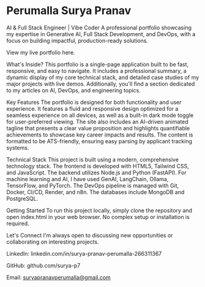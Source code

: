<h1>Perumalla Surya Pranav</h1>
AI & Full Stack Engineer | Vibe Coder
A professional portfolio showcasing my expertise in Generative AI, Full Stack Development, and DevOps, with a focus on building impactful, production-ready solutions.

View my live portfolio here.

What's Inside?
This portfolio is a single-page application built to be fast, responsive, and easy to navigate. It includes a professional summary, a dynamic display of my core technical stack, and detailed case studies of my major projects with live demos. Additionally, you'll find a section dedicated to my articles on AI, DevOps, and engineering topics.

Key Features
The portfolio is designed for both functionality and user experience. It features a fluid and responsive design optimized for a seamless experience on all devices, as well as a built-in dark mode toggle for user-preferred viewing. The site also includes an AI-driven animated tagline that presents a clear value proposition and highlights quantifiable achievements to showcase key career impacts and results. The content is formatted to be ATS-friendly, ensuring easy parsing by applicant tracking systems.

Technical Stack
This project is built using a modern, comprehensive technology stack. The frontend is developed with HTML5, Tailwind CSS, and JavaScript. The backend utilizes Node.js and Python (FastAPI). For machine learning and AI, I have used GenAI, LangChain, Ollama, TensorFlow, and PyTorch. The DevOps pipeline is managed with Git, Docker, CI/CD, Render, and n8n. The databases include MongoDB and PostgreSQL.

Getting Started
To run this project locally, simply clone the repository and open index.html in your web browser. No complex setup or installation is required.

Let's Connect
I'm always open to discussing new opportunities or collaborating on interesting projects.

LinkedIn: linkedin.com/in/surya-pranav-perumalla-266311367

GitHub: github.com/surya-p7

Email: suryapranavperumalla@gmail.com